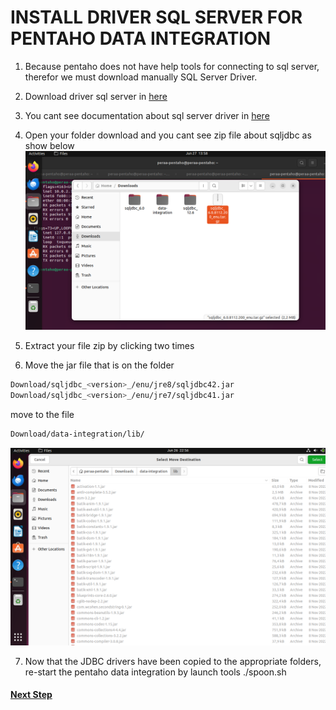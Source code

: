 # INSTALL DRIVER SQL SERVER FOR PENTAHO DATA INTEGRATION

1. Because pentaho does not have help tools for connecting to sql server, therefor we must download manually SQL Server Driver.

2. Download driver sql server in <a href='https://www.microsoft.com/en-us/download/details.aspx?id=11774' target='_blank'>here</a>

3. You cant see documentation about sql server driver in <a href='https://learn.microsoft.com/en-us/sql/connect/jdbc' target='_blank'>here</a>

4. Open your folder download and you cant see zip file about sqljdbc as show below
![SQL-1](img/sqlserver/sql1.png)

5. Extract your file zip by clicking two times 
6. Move the jar file that is on the folder
```sh
Download/sqljdbc_<version>_/enu/jre8/sqljdbc42.jar
Download/sqljdbc_<version>_/enu/jre7/sqljdbc41.jar
```
move to the file
```sh
Download/data-integration/lib/
```
![SQL-2](img/sqlserver/sql2.png)

7. Now that the JDBC drivers have been copied to the appropriate folders, re-start the pentaho data integration by launch tools ./spoon.sh

#### <a href='https://github.com/geetoor-maven/pentaho/blob/master/7_CONNECT_DRIVER_SQL.md'>Next Step</a>